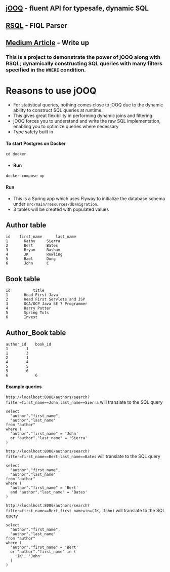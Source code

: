 ## [jOOQ](https://www.jooq.org/) - fluent API for typesafe, dynamic SQL
## [RSQL](https://github.com/jirutka/rsql-parser) - FIQL Parser


## [Medium Article](https://medium.com/@johnchang94/jooq-with-rsql-fiql-parser-3c60f4f8b957) - Write up

### This is a project to demonstrate the power of jOOQ along with RSQL; dynamically constructing SQL queries with many filters specified in the `WHERE` condition.
# Reasons to use jOOQ
- For statistical queries, nothing comes close to jOOQ due to the dynamic ability to construct SQL queries at runtime.
- This gives great flexibility in performing dynamic joins and filtering.
- jOOQ forces you to understand and write the raw SQL implementation, enabling you to optimize queries where necessary
- Type safety built in

#### To start Postgres on Docker
```
cd docker
```

- #### Run 
```
docker-compose up
```

#### Run

- This is a Spring app which uses Flyway to initialize the database schema under `src/main/resources/db/migration`.
- 3 tables will be created with populated values

## Author table
```
id    first_name      last_name
1	    Kathy     Sierra
2	    Bert      Bates
3	    Bryan     Basham
4	    JK        Rowling
5	    Bael      Dung
6	    John      C
```

## Book table
```
id          title
1	    Head First Java
2	    Head First Servlets and JSP
3	    OCA/OCP Java SE 7 Programmer
4	    Harry Potter
5	    Spring Tuts
6	    Invest
```

## Author_Book table
```
author_id    book_id
1	     1
1	     3
2	     1
4	     4
5	     5
5	     6
6            6
```


#### Example queries
`http://localhost:8080/authors/search?filter=first_name==John,last_name==Sierra`
will translate to the SQL query
```
select 
  "author"."first_name", 
  "author"."last_name"
from "author"
where (
  "author"."first_name" = 'John'
  or "author"."last_name" = 'Sierra'
)
```

`http://localhost:8080/authors/search?filter=first_name==Bert;last_name==Bates`
will translate to the SQL query
```
select 
  "author"."first_name", 
  "author"."last_name"
from "author"
where (
  "author"."first_name" = 'Bert'
  and "author"."last_name" = 'Bates'
)
```

`http://localhost:8080/authors/search?filter=first_name==Bert,first_name=in=(JK, John)`
will translate to the SQL query
```
select 
  "author"."first_name", 
  "author"."last_name"
from "author"
where (
  "author"."first_name" = 'Bert'
  or "author"."first_name" in (
    'JK', 'John'
  )
)
```
